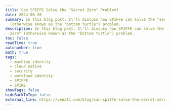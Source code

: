 ```yaml
---
title: Can SPIFFE Solve the "Secret Zero" Problem?
date: 2024-06-20
summary: In this blog post, I\'ll discuss how SPIFFE can solve the "secret zero"
  (otherwise known as the "bottom turtle") problem.
description: In this blog post, I\'ll discuss how SPIFFE can solve the "secret
  zero" (otherwise known as the "bottom turtle") problem.
toc: false
readTime: true
autonumber: true
math: true
tags:
  - machine identity
  - cloud native
  - security
  - workload identity
  - SPIFFE
  - SPIRE
showTags: false
hideBackToTop: false
external_link: https://venafi.com/blog/can-spiffe-solve-the-secret-zero-problem/
---
```

